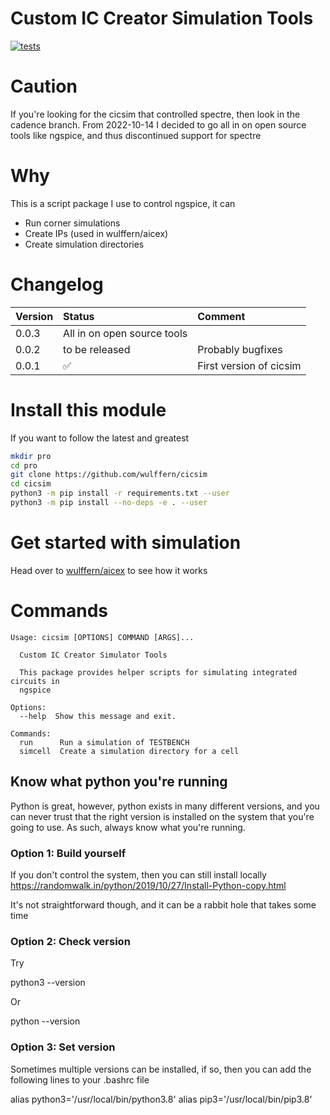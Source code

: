 
# Custom IC Creator Simulation Tools


[![tests](https://github.com/wulffern/cicsim/actions/workflows/main.yml/badge.svg)](https://github.com/wulffern/cicsim/actions/workflows/main.yml)

# Caution
If you're looking for the cicsim that controlled spectre, then look in the
cadence branch. From 2022-10-14 I decided to go all in on open source tools like
ngspice, and thus discontinued support for spectre

# Why
This is a script package I use to control ngspice, it can
- Run corner simulations
- Create IPs (used in wulffern/aicex)
- Create simulation directories

# Changelog

| Version | Status                      | Comment                 |
|:--------|:----------------------------|:------------------------|
| 0.0.3   | All in on open source tools |                         |
| 0.0.2   | to be released              | Probably bugfixes       |
| 0.0.1   | :white_check_mark:          | First version of cicsim |

# Install this module
If you want to follow the latest and greatest
``` sh
mkdir pro
cd pro
git clone https://github.com/wulffern/cicsim
cd cicsim
python3 -m pip install -r requirements.txt --user
python3 -m pip install --no-deps -e . --user
```
# Get started with simulation
Head over to [wulffern/aicex](https://github.com/wulffern/aicex) to see how it works

# Commands

``` 
Usage: cicsim [OPTIONS] COMMAND [ARGS]...

  Custom IC Creator Simulator Tools

  This package provides helper scripts for simulating integrated circuits in
  ngspice

Options:
  --help  Show this message and exit.

Commands:
  run      Run a simulation of TESTBENCH
  simcell  Create a simulation directory for a cell
```

## Know what python you're running

Python is great, however, python exists in many different versions, and you can
never trust that the right version is installed on the system that you're going
to use. As such, always know what you're running.

### Option 1: Build yourself
If you don't control the system, then you can still install locally
https://randomwalk.in/python/2019/10/27/Install-Python-copy.html

It's not straightforward though, and it can be a rabbit hole that takes some
time

### Option 2: Check version
Try 

  python3 --version

Or

  python --version 

### Option 3: Set version
Sometimes multiple versions can be installed, if so, then you can add the
following lines to your .bashrc file
  
  alias python3='/usr/local/bin/python3.8'
  alias pip3='/usr/local/bin/pip3.8'
